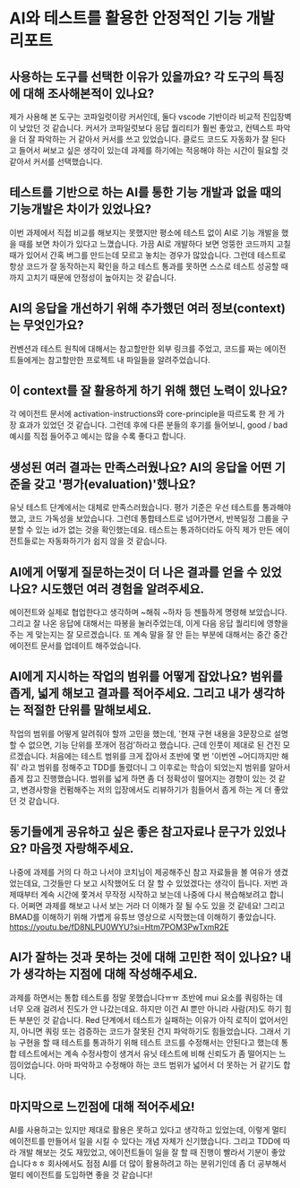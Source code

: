 # AI와 테스트를 활용한 안정적인 기능 개발 리포트

## 사용하는 도구를 선택한 이유가 있을까요? 각 도구의 특징에 대해 조사해본적이 있나요?

제가 사용해 본 도구는 코파일럿이랑 커서인데, 둘다 vscode 기반이라 비교적 진입장벽이 낮았던 것 같습니다. 커서가 코파일럿보다 응답 퀄리티가 훨씬 좋았고, 컨텍스트 파악을 더 잘 파악하는 거 같아서 커서를 쓰고 있었습니다. 클로드 코드도 자동화가 잘 된다고 들어서 써보고 싶은 생각이 있는데 과제를 하기에는 적응해야 하는 시간이 필요할 것 같아서 커서를 선택했습니다.

## 테스트를 기반으로 하는 AI를 통한 기능 개발과 없을 때의 기능개발은 차이가 있었나요?

이번 과제에서 직접 비교를 해보지는 못했지만 평소에 테스트 없이 AI로 기능 개발을 했을 때를 보면 차이가 있다고 느꼈습니다. 가끔 AI로 개발하다 보면 엉뚱한 코드까지 고칠 때가 있어서 간혹 버그를 만드는데 모르고 놓치는 경우가 많았습니다. 그런데 테스트로 항상 코드가 잘 동작하는지 확인을 하고 테스트 통과를 못하면 스스로 테스트 성공할 때까지 고치기 때문에 안정성이 높아지는 것 같습니다.

## AI의 응답을 개선하기 위해 추가했던 여러 정보(context)는 무엇인가요?

컨벤션과 테스트 원칙에 대해서는 참고할만한 외부 링크를 주었고, 코드를 짜는 에이전트들에게는 참고할만한 프로젝트 내 파일들을 알려주었습니다.

## 이 context를 잘 활용하게 하기 위해 했던 노력이 있나요?

각 에이전트 문서에 activation-instructions와 core-principle을 따르도록 한 게 가장 효과가 있었던 것 같습니다. 그런데 후에 다른 분들의 후기를 들어보니, good / bad 예시를 직접 들어주고 예시는 많을 수록 좋다고 합니다.

## 생성된 여러 결과는 만족스러웠나요? AI의 응답을 어떤 기준을 갖고 '평가(evaluation)'했나요?

유닛 테스트 단계에서는 대체로 만족스러웠습니다. 평가 기준은 우선 테스트를 통과해야 했고, 코드 가독성을 보았습니다. 그런데 통합테스트로 넘어가면서, 반복일정 그룹을 구분할 수 있는 id가 없는 것을 확인했는데요. 테스트는 통과하더라도 아직 제가 만든 에이전트들로는 자동화하기가 쉽지 않을 것 같습니다.

## AI에게 어떻게 질문하는것이 더 나은 결과를 얻을 수 있었나요? 시도했던 여러 경험을 알려주세요.

에이전트와 실제로 협업한다고 생각하며 ~해줘 ~하자 등 젠틀하게 명령해 보았습니다. 그리고 잘 나온 응답에 대해서는 따봉을 눌러주었는데, 이게 다음 응답 퀄리티에 영향을 주는 게 맞는지는 잘 모르겠습니다. 또 계속 말을 잘 안 듣는 부분에 대해서는 중간 중간 에이전트 문서를 업데이트 해주었습니다.

## AI에게 지시하는 작업의 범위를 어떻게 잡았나요? 범위를 좁게, 넓게 해보고 결과를 적어주세요. 그리고 내가 생각하는 적절한 단위를 말해보세요.

작업의 범위를 어떻게 알려줘야 할까 고민을 했는데, '현재 구현 내용을 3문장으로 설명할 수 없으면, 기능 단위를 쪼개어 점검'하라고 했습니다. 근데 인풋이 제대로 된 건진 모르겠습니다. 처음에는 테스트 범위를 크게 잡아서 초반에 몇 번 '이번엔 ~어디까지만 해줘' 라고 범위를 정해주고 TDD를 돌렸더니 그 이후로는 학습이 되었는지 범위를 알아서 좁게 잡고 진행했습니다. 범위를 넓게 하면 좀 더 정확성이 떨어지는 경향이 있는 것 같고, 변경사항을 컨펌해주는 저의 입장에서도 리뷰하기가 힘들어서 좁게 하는 게 더 좋았던 것 같습니다.

## 동기들에게 공유하고 싶은 좋은 참고자료나 문구가 있었나요? 마음껏 자랑해주세요.

나중에 과제를 거의 다 하고 나서야 코치님이 제공해주신 참고 자료들을 볼 여유가 생겼었는데요, 그것들만 다 보고 시작했어도 더 잘 할 수 있었겠다는 생각이 듭니다. 저번 과제때부터 계속 시간에 쫓겨서 무작정 시작하고 보는데 나중에 다시 복습해보려고 합니다. 어쩌면 과제를 해보고 나서 보는 거라 더 이해가 잘 될 수도 있을 것 같네요!
그리고 BMAD를 이해하기 위해 가볍게 유튜브 영상으로 시작했는데 이해하기 좋았습니다. https://youtu.be/fD8NLPU0WYU?si=Htm7POM3PwTxmR2E

## AI가 잘하는 것과 못하는 것에 대해 고민한 적이 있나요? 내가 생각하는 지점에 대해 작성해주세요.

과제를 하면서는 통합 테스트를 정말 못했습니다ㅠㅠ 초반에 mui 요소를 쿼링하는 데 너무 오래 걸려서 진도가 안 나갔는데요. 하지만 이건 AI 뿐만 아니라 사람(저)도 하기 힘든 부분인 것 같습니다. Red 단계에서 테스트가 실패하는 이유가 아직 로직이 없어서인지, 아니면 쿼링 또는 검증하는 코드가 잘못된 건지 파악하기도 힘들었습니다. 그래서 기능 구현을 할 때 테스트를 통과하기 위해 테스트 코드를 수정해서는 안된다고 했는데 통합 테스트에서는 계속 수정사항이 생겨서 유닛 테스트에 비해 신뢰도가 좀 떨어지는 느낌이었습니다. 아마 파악하고 수정해야 하는 코드 범위가 넓어서 더 못하는 거 같기도 합니다.

## 마지막으로 느낀점에 대해 적어주세요!

AI를 사용하고는 있지만 제대로 활용은 못하고 있다고 생각하고 있었는데, 이렇게 멀티 에이전트를 만들어서 일을 시킬 수 있다는 개념 자체가 신기했습니다. 그리고 TDD에 따라 개발 해보는 것도 재밌었고, 에이전트들이 일을 잘 할 때 진행이 빨라서 기분이 좋았습니다ㅎㅎ 회사에서도 점점 AI를 더 많이 활용하려고 하는 분위기인데 좀 더 공부해서 멀티 에이전트를 도입하면 좋을 것 같습니다!
